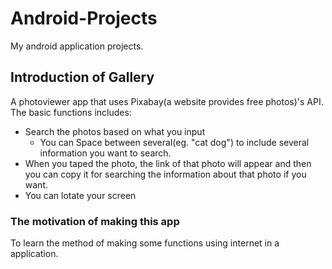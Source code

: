 # Android-Projects
My android application projects.  

## Introduction of Gallery  
A photoviewer app that uses Pixabay(a website provides free photos)'s API. The basic functions includes:
* Search the photos based on what you input 
  * You can Space between several(eg. "cat dog") to include several information you want to search.
* When you taped the photo, the link of that photo will appear and then you can copy it for searching the information about that photo if you want.
* You can lotate your screen

### The motivation of making this app
To learn the method of making some functions using internet in a application.
